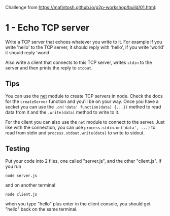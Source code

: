 Challenge from https://mafintosh.github.io/p2p-workshop/build/01.html:

1 - Echo TCP server
===================

Write a TCP server that echoes whatever you write to it. For example if you write 'hello' to the TCP server, it should reply with 'hello', if you write 'world' it should reply 'world'

Also write a client that connects to this TCP server, writes `stdin` to the server and then prints the reply to `stdout`.

Tips
----

You can use the [net](https://nodejs.org/api/net.html) module to create TCP servers in node. Check the docs for the `createServer` function and you'll be on your way. Once you have a socket you can use the `.on('data' function(data) {...})` method to read data from it and the `.write(data)` method to write to it.

For the client you can also use the `net` module to connect to the server. Just like with the connection, you can use `process.stdin.on('data', ...)` to read from stdin and `process.stdout.write(data)` to write to stdout.

Testing
-------

Put your code into 2 files, one called "server.js", and the other "client.js". If you run

```
node server.js

```

and on another terminal

```
node client.js

```

when you type "hello" plus enter in the client console, you should get "hello" back on the same terminal.
